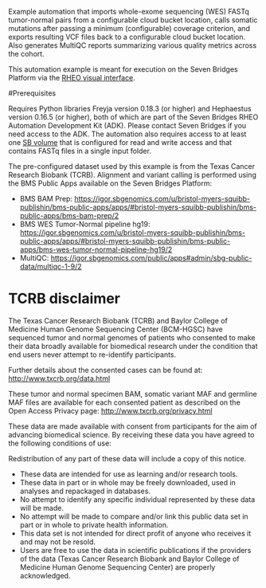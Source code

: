 Example automation that imports whole-exome sequencing (WES) FASTq tumor-normal pairs from a configurable cloud bucket location, calls somatic mutations after passing a minimum (configurable) coverage criterion, and exports resulting VCF files back to a configurable cloud bucket location. Also generates MultiQC reports summarizing various quality metrics across the cohort. 

This automation example is meant for execution on the Seven Bridges Platform via the [RHEO visual interface](https://docs.sevenbridges.com/docs/manage-via-the-visual-interface).

#Prerequisites

Requires Python libraries Freyja version 0.18.3 (or higher) and Hephaestus version 0.16.5 (or higher), both of which are part of the Seven Bridges RHEO Automation Development Kit (ADK). Please contact Seven Bridges if you need access to the ADK. The automation also requires access to at least one [SB volume](https://docs.sevenbridges.com/docs/volumes) that is configured for read and write access and that contains FASTq files in a single input folder.  

The pre-configured dataset used by this example is from the Texas Cancer Research Biobank (TCRB). Alignment and variant calling is performed using the BMS Public Apps available on the Seven Bridges Platform:
* BMS BAM Prep: https://igor.sbgenomics.com/u/bristol-myers-squibb-publishin/bms-public-apps/apps/#bristol-myers-squibb-publishin/bms-public-apps/bms-bam-prep/2
* BMS WES Tumor-Normal pipeline hg19: https://igor.sbgenomics.com/u/bristol-myers-squibb-publishin/bms-public-apps/apps/#bristol-myers-squibb-publishin/bms-public-apps/bms-wes-tumor-normal-pipeline-hg19/2
* MultiQC: https://igor.sbgenomics.com/public/apps#admin/sbg-public-data/multiqc-1-9/2

# TCRB disclaimer

The Texas Cancer Research Biobank (TCRB) and Baylor College of Medicine Human Genome Sequencing Center (BCM-HGSC) have sequenced tumor and normal genomes of patients who consented to make their data broadly available for biomedical research under the condition that end users never attempt to re-identify participants.

Further details about the consented cases can be found at: http://www.txcrb.org/data.html

These tumor and normal specimen BAM, somatic variant MAF and germline MAF files are available for each consented patient as described on the Open Access Privacy page: http://www.txcrb.org/privacy.html

These data are made available with consent from participants for the aim of advancing biomedical science. By receiving these data you have agreed to the following conditions of use:

Redistribution of any part of these data will include a copy of this notice.
* These data are intended for use as learning and/or research tools.
* These data in part or in whole may be freely downloaded, used in analyses and repackaged in databases.
* No attempt to identify any specific individual represented by these data will be made.
* No attempt will be made to compare and/or link this public data set in part or in whole to private health information.
* This data set is not intended for direct profit of anyone who receives it and may not be resold.
* Users are free to use the data in scientific publications if the providers of the data (Texas Cancer Research Biobank and Baylor College of Medicine Human Genome Sequencing Center) are properly acknowledged.
 
